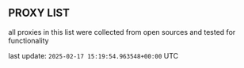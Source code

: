 ## PROXY LIST

all proxies in this list were collected from open sources and tested for functionality

last update: `2025-02-17 15:19:54.963548+00:00` UTC